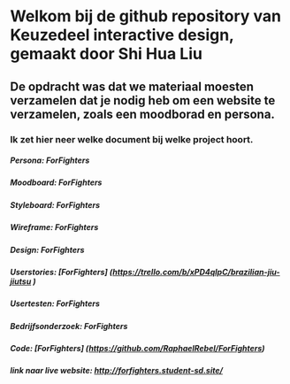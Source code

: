 # Welkom bij de github repository van Keuzedeel interactive design, gemaakt door Shi Hua Liu

## De opdracht was dat we materiaal moesten verzamelen dat je nodig heb om een website te verzamelen, zoals een moodborad en persona.

### Ik zet hier neer welke document bij welke project hoort.

##### Persona: ForFighters
##### Moodboard: ForFighters
##### Styleboard: ForFighters
##### Wireframe: ForFighters
##### Design: ForFighters
##### Userstories: [ForFighters] (https://trello.com/b/xPD4qlpC/brazilian-jiu-jiutsu )
##### Usertesten: ForFighters
##### Bedrijfsonderzoek: ForFighters
##### Code: [ForFighters] (https://github.com/RaphaelRebel/ForFighters) 
##### link naar live website: http://forfighters.student-sd.site/
